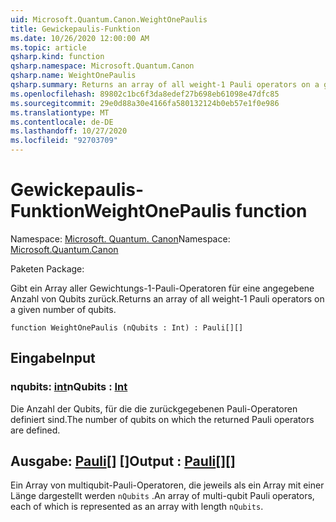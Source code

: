 ```yaml
---
uid: Microsoft.Quantum.Canon.WeightOnePaulis
title: Gewickepaulis-Funktion
ms.date: 10/26/2020 12:00:00 AM
ms.topic: article
qsharp.kind: function
qsharp.namespace: Microsoft.Quantum.Canon
qsharp.name: WeightOnePaulis
qsharp.summary: Returns an array of all weight-1 Pauli operators on a given number of qubits.
ms.openlocfilehash: 89802c1bc6f3da8edef27b698eb61098e47dfc85
ms.sourcegitcommit: 29e0d88a30e4166fa580132124b0eb57e1f0e986
ms.translationtype: MT
ms.contentlocale: de-DE
ms.lasthandoff: 10/27/2020
ms.locfileid: "92703709"
---
```

# <a name="weightonepaulis-function"></a><span data-ttu-id="26405-102">Gewickepaulis-Funktion</span><span class="sxs-lookup"><span data-stu-id="26405-102">WeightOnePaulis function</span></span>

<span data-ttu-id="26405-103">Namespace: [Microsoft. Quantum. Canon](xref:Microsoft.Quantum.Canon)</span><span class="sxs-lookup"><span data-stu-id="26405-103">Namespace: [Microsoft.Quantum.Canon](xref:Microsoft.Quantum.Canon)</span></span>

<span data-ttu-id="26405-104">Paketen [](https://nuget.org/packages/)</span><span class="sxs-lookup"><span data-stu-id="26405-104">Package: [](https://nuget.org/packages/)</span></span>


<span data-ttu-id="26405-105">Gibt ein Array aller Gewichtungs-1-Pauli-Operatoren für eine angegebene Anzahl von Qubits zurück.</span><span class="sxs-lookup"><span data-stu-id="26405-105">Returns an array of all weight-1 Pauli operators on a given number of qubits.</span></span>

```qsharp
function WeightOnePaulis (nQubits : Int) : Pauli[][]
```


## <a name="input"></a><span data-ttu-id="26405-106">Eingabe</span><span class="sxs-lookup"><span data-stu-id="26405-106">Input</span></span>

### <a name="nqubits--int"></a><span data-ttu-id="26405-107">nqubits: [int](xref:microsoft.quantum.lang-ref.int)</span><span class="sxs-lookup"><span data-stu-id="26405-107">nQubits : [Int](xref:microsoft.quantum.lang-ref.int)</span></span>

<span data-ttu-id="26405-108">Die Anzahl der Qubits, für die die zurückgegebenen Pauli-Operatoren definiert sind.</span><span class="sxs-lookup"><span data-stu-id="26405-108">The number of qubits on which the returned Pauli operators are defined.</span></span>



## <a name="output--pauli"></a><span data-ttu-id="26405-109">Ausgabe: [Pauli](xref:microsoft.quantum.lang-ref.pauli)[] []</span><span class="sxs-lookup"><span data-stu-id="26405-109">Output : [Pauli](xref:microsoft.quantum.lang-ref.pauli)[][]</span></span>

<span data-ttu-id="26405-110">Ein Array von multiqubit-Pauli-Operatoren, die jeweils als ein Array mit einer Länge dargestellt werden `nQubits` .</span><span class="sxs-lookup"><span data-stu-id="26405-110">An array of multi-qubit Pauli operators, each of which is represented as an array with length `nQubits`.</span></span>